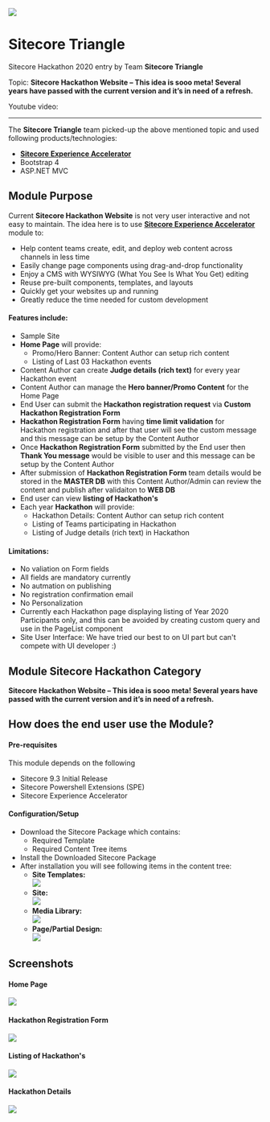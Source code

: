 
<img src="https://github.com/Sitecore-Hackathon/2020-Sitecore-Triangle/blob/master/documentation/Team-Sitecore%20Triangle.PNG" /><br />

# Sitecore Triangle

Sitecore Hackathon 2020 entry by Team **Sitecore Triangle**

Topic: **Sitecore Hackathon Website – This idea is sooo meta! Several years have passed with the current version and it’s in need of a refresh.**

Youtube video:

---

The **Sitecore Triangle** team picked-up the above mentioned topic and used following products/technologies:

* **[Sitecore Experience Accelerator](https://doc.sitecore.com/users/sxa/17/sitecore-experience-accelerator/en/introducing-sitecore-experience-accelerator.html)**
* Bootstrap 4
* ASP.NET MVC

## Module Purpose
Current **Sitecore Hackathon Website** is not very user interactive and not easy to maintain. The idea here is to use **[Sitecore Experience Accelerator](https://doc.sitecore.com/users/sxa/17/sitecore-experience-accelerator/en/introducing-sitecore-experience-accelerator.html)** module to:
* Help content teams create, edit, and deploy web content across channels in less time
* Easily change page components using drag-and-drop functionality
* Enjoy a CMS with WYSIWYG (What You See Is What You Get) editing
* Reuse pre-built components, templates, and layouts
* Quickly get your websites up and running
* Greatly reduce the time needed for custom development
#### Features include:
* Sample Site
* **Home Page** will provide:
    * Promo/Hero Banner: Content Author can setup rich content
    * Listing of Last 03 Hackathon events
* Content Author can create **Judge details (rich text)** for every year Hackathon event
* Content Author can manage the **Hero banner/Promo Content** for the Home Page
* End User can submit the **Hackathon registration request** via **Custom Hackathon Registration Form**
* **Hackathon Registration Form** having **time limit validation** for Hackathon registration and after that user will see the custom message and this message can be setup by the Content Author
* Once **Hackathon Registration Form** submitted by the End user then **Thank You message** would be visible to user and this message can be setup by the Content Author
* After submission of **Hackathon Registration Form** team details would be stored in the **MASTER DB** with this Content Author/Admin can review the content and publish after validaiton to **WEB DB**
* End user can view **listing of Hackathon's**
* Each year **Hackathon** will provide:
    * Hackathon Details: Content Author can setup rich content
    * Listing of Teams participating in Hackathon
    * Listing of Judge details (rich text) in Hackathon

#### Limitations:
* No valiation on Form fields
* All fields are mandatory currently
* No autmation on publishing
* No registration confirmation email
* No Personalization
* Currently each Hackathon page displaying listing of Year 2020 Participants only, and this can be avoided by creating custom query and use in the PageList component
* Site User Interface: We have tried our best to on UI part but can't compete with UI developer :)


## Module Sitecore Hackathon Category
**Sitecore Hackathon Website – This idea is sooo meta! Several years have passed with the current version and it’s in need of a refresh.**

## How does the end user use the Module?
#### Pre-requisites
This module depends on the following
* Sitecore 9.3 Initial Release
* Sitecore Powershell Extensions (SPE)
* Sitecore Experience Accelerator

#### Configuration/Setup
* Download the Sitecore Package which contains:
    * Required Template
    * Required Content Tree items
* Install the Downloaded Sitecore Package
* After installation you will see following items in the content tree:
    * **Site Templates:** <br/>
      <img src="https://github.com/Sitecore-Hackathon/2020-Sitecore-Triangle/blob/master/documentation/Sitecore SXA Site Templates.png" /><br />
    * **Site:** <br/>
      <img src="https://github.com/Sitecore-Hackathon/2020-Sitecore-Triangle/blob/master/documentation/Sitecore SXA Site.png" /><br />
    * **Media Library:** <br/>
      <img src="https://github.com/Sitecore-Hackathon/2020-Sitecore-Triangle/blob/master/documentation/Sitecore SXA Media Library.png" /><br />
    * **Page/Partial Design:** <br/>
      <img src="https://github.com/Sitecore-Hackathon/2020-Sitecore-Triangle/blob/master/documentation/Sitecore SXA Page-Partial Design.png" /><br />

    

## Screenshots
#### Home Page
<img src="https://github.com/Sitecore-Hackathon/2020-Sitecore-Triangle/blob/master/documentation/HomePage.jpg" /><br />

#### Hackathon Registration Form
<img src="https://github.com/Sitecore-Hackathon/2020-Sitecore-Triangle/blob/master/documentation/Hackathon-RegistrationForm.png" /><br />

#### Listing of Hackathon's
<img src="https://github.com/Sitecore-Hackathon/2020-Sitecore-Triangle/blob/master/documentation/Hackathon-Listing.png" /><br />

#### Hackathon Details
<img src="https://github.com/Sitecore-Hackathon/2020-Sitecore-Triangle/blob/master/documentation/Hackathon-Details.png" /><br />

